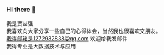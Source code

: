 ### Hi there 👋

<!--
**j1272932838/j1272932838** is a ✨ _special_ ✨ repository because its `README.md` (this file) appears on your GitHub profile.

Here are some ideas to get you started:

- 🔭 I’m currently working on ...
- 🌱 I’m currently learning ...
- 👯 I’m looking to collaborate on ...
- 🤔 I’m looking for help with ...
- 💬 Ask me about ...
- 📫 How to reach me: ...
- 😄 Pronouns: ...
- ⚡ Fun fact: ...
-->
我是贾丛强  
  我喜欢向大家分享一些自己的心得体会，当然我也很喜欢交朋友。  
  我得邮箱是1272932838@qq.com 欢迎给我发邮件  
  我得专业是大数据技术与应用
